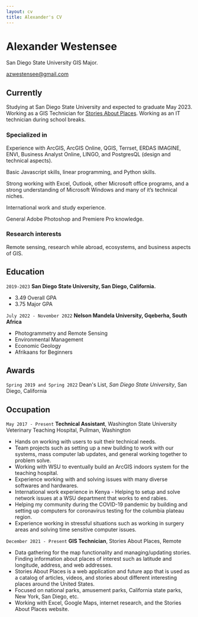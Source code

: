 ```yaml
---
layout: cv
title: Alexander's CV
---
```

# Alexander Westensee
San Diego State University GIS Major.

<div id="webaddress">
<a href="azwestensee@gmail.zom">azwestensee@gmail.com</a>
</div>


## Currently

Studying at San Diego State University and expected to graduate May 2023. Working as a GIS Technician for [Stories About Places](https://www.storiesaboutplaces.com/). Working as an IT technician during school breaks.

### Specialized in

Experience with ArcGIS, ArcGIS Online, QGIS, Terrset, ERDAS IMAGINE, ENVI, Business Analyst Online, LINGO, and PostgresQL (design and technical aspects).

Basic Javascript skills, linear programming, and Python skills.

Strong working with Excel, Outlook, other Microsoft office programs, and a strong understanding of Microsoft Windows and many of it’s technical niches.

International work and study experience.

General Adobe Photoshop and Premiere Pro knowledge.

### Research interests

Remote sensing, research while abroad, ecosystems, and business aspects of GIS.


## Education

`2019-2023`
__San Diego State University, San Diego, California.__

- 3.49 Overall GPA
- 3.75 Major GPA

`July 2022 - November 2022`
__Nelson Mandela University, Gqeberha, South Africa__

- Photogrammetry and Remote Sensing
- Environmental Management
- Economic Geology
- Afrikaans for Beginners


## Awards

`Spring 2019 and Spring 2022`
Dean's List, *San Diego State University*, San Diego, California


## Occupation

`May 2017 - Present`
__Technical Assistant__, Washington State University Veterinary Teaching Hospital, Pullman, Washington

- Hands on working with users to suit their technical needs.
- Team projects such as setting up a new building to work with our systems, mass computer lab updates, and general working together to problem solve.
- Working with WSU to eventually build an ArcGIS indoors system for the teaching hospital.
- Experience working with and solving issues with many diverse softwares and hardwares.
- International work experience in Kenya - Helping to setup and solve network issues at a WSU department that works to end rabies.
- Helping my community during the COVID-19 pandemic by building and setting up computers for coronavirus testing for the columbia plateau region.
- Experience working in stressful situations such as working in surgery areas and solving time sensitive computer issues.

`December 2021 - Present`
__GIS Technician__, Stories About Places, Remote

- Data gathering for the map functionality and managing/updating stories. Finding information about places of interest such as latitude and longitude, address, and web addresses.
- Stories About Places is a web application and future app that is used as a catalog of articles, videos, and stories about different interesting places around the United States.
- Focused on national parks, amusement parks, California state parks, New York, San Diego, etc.
- Working with Excel, Google Maps, internet research, and the Stories About Places website.

<!-- ### Footer

Last updated: February, 2023 -->


